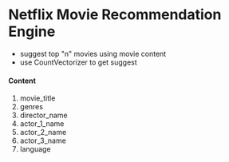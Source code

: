 # Netflix Movie Recommendation Engine

* suggest top "n" movies using movie content
* use CountVectorizer to get suggest

#### Content
1. movie_title
2. genres
3. director_name
4. actor_1_name
5. actor_2_name
6. actor_3_name
7. language